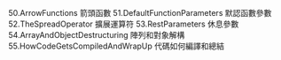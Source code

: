 50.ArrowFunctions               箭頭函數
51.DefaultFunctionParameters    默認函數參數
52.TheSpreadOperator            擴展運算符
53.RestParameters               休息參數
54.ArrayAndObjectDestructuring  陣列和對象解構
55.HowCodeGetsCompiledAndWrapUp 代碼如何編譯和總結